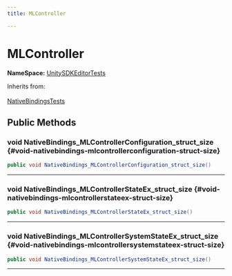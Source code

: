 ```yaml
---
title: MLController

---
```


# MLController



**NameSpace:** 
[UnitySDKEditorTests](/unity-api/api/UnitySDKEditorTests/UnitySDKEditorTests.md) 





Inherits from: <br></br>[NativeBindingsTests](/unity-api/api/UnitySDKEditorTests/UnitySDKEditorTests.NativeBindingsTests.md)




## Public Methods

### void NativeBindings_MLControllerConfiguration_struct_size {#void-nativebindings-mlcontrollerconfiguration-struct-size}

```csharp
public void NativeBindings_MLControllerConfiguration_struct_size()
```






-----------

### void NativeBindings_MLControllerStateEx_struct_size {#void-nativebindings-mlcontrollerstateex-struct-size}

```csharp
public void NativeBindings_MLControllerStateEx_struct_size()
```






-----------

### void NativeBindings_MLControllerSystemStateEx_struct_size {#void-nativebindings-mlcontrollersystemstateex-struct-size}

```csharp
public void NativeBindings_MLControllerSystemStateEx_struct_size()
```






-----------


